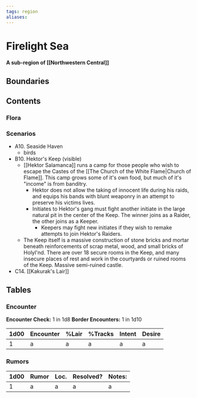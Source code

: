 ```yaml
---
tags: region
aliases:
---
```

# Firelight Sea
#### A sub-region of [[Northwestern Central]]
## Boundaries
## Contents
### Flora
### Scenarios
- A10. Seaside Haven
	- birds
- B10. Hektor's Keep (visible)
	- [[Hektor Salamanca]] runs a camp for those people who wish to escape the Castes of the [[The Church of the White Flame|Church of Flame]]. This camp grows some of it's own food, but much of it's "income" is from banditry.
		- Hektor does not allow the taking of innocent life during his raids, and equips his bands with blunt weaponry in an attempt to preserve his victims lives.
		- Initiates to Hektor's gang must fight another initiate in the large natural pit in the center of the Keep. The winner joins as a Raider, the other joins as a Keeper.
			- Keepers may fight new initiates if they wish to remake attempts to join Hektor's Raiders.
	- The Keep itself is a massive construction of stone bricks and mortar beneath reinforcements of scrap metal, wood, and small bricks of Holyl'nd. There are over 18 secure rooms in the Keep, and many insecure places of rest and work in the courtyards or ruined rooms of the Keep. Massive semi-ruined castle.
- C14. [[Kakurak's Lair]]

## Tables
### Encounter
**Encounter Check:** 1 in 1d8
**Border Encounters:** 1 in 1d10


| 1d00 | Encounter                  | %Lair | %Tracks | Intent  | Desire      |
|------|----------------------------|-------|---------|---------|-------------|
| 1    | a     | a    | a         | a      | a      |

### Rumors
| 1d00 | Rumor | Loc. | Resolved? | Notes: |
|------|-------|------|-----------|--------|
| 1    | a     | a    | a         | a      |